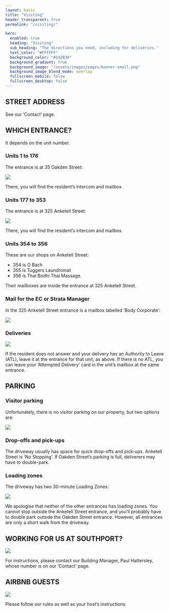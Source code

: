 ```yaml
---
layout: basic
title: "Visiting"
header_transparent: true
permalink: "/visiting/"

hero:
  enabled: true
  heading: "Visiting"
  sub_heading: "The directions you need, including for deliveries."
  text_color: "#FFFFFF"
  background_color: "#1d2830"
  background_gradient: true
  background_image: "/assets/images/pages/banner-small.png"
  background_image_blend_mode: overlay
  fullscreen_mobile: false
  fullscreen_desktop: false
---
```


## STREET ADDRESS

See our ‘Contact’ page.

## WHICH ENTRANCE?

It depends on the unit number.

### Units 1 to 176

The entrance is at 35 Oakden Street:

![](/assets/images/pages/3-visiting-002.jpg)

There, you will find the resident’s intercom and mailbox.

### Units 177 to 353

The entrance is at 325 Anketell Street:

![](/assets/images/pages/3-visiting-003.jpg)

There, you will find the resident’s intercom and mailbox.

### Units 354 to 356

These are our shops on Anketell Street:

- 354 is O Bach
- 355 is Tuggers Laundromat
- 356 is Thai Bodhi Thai Massage.

Their mailboxes are inside the entrance at 325 Anketell Street.

### Mail for the EC or Strata Manager

In the 325 Anketell Street entrance is a mailbox labelled ‘Body Corporate’:

![](/assets/images/pages/3-visiting-004.jpg)

### Deliveries

![](/assets/images/pages/3-visiting-005.jpg)

If the resident does not answer and your delivery has an Authority to Leave (ATL), leave it at the entrance for that unit, as above. If there is no ATL, you can leave your ‘Attempted Delivery’ card in the unit’s mailbox
at the same entrance.

## PARKING

### Visitor parking

Unfortunately, there is no visitor parking on our property, but two options are:

![](/assets/images/pages/3-visiting-006.jpg)

### Drop-offs and pick-ups

The driveway usually has space for quick drop-offs and pick-ups. Anketell Street is ‘No Stopping’. If Oakden Street’s parking is full, deliverers may have to double-park.

### Loading zones

The driveway has two 30-minute Loading Zones:

![](/assets/images/pages/3-visiting-007.jpg)

We apologise that neither of the other entrances has loading zones. You cannot stop outside the Anketell Street entrance, and you’ll probably have to double park outside the Oakden Street entrance. However, all entrances
are only a short walk from the driveway.

## WORKING FOR US AT SOUTHPORT?

![](/assets/images/pages/3-visiting-008.jpg)

For instructions, please contact our Building Manager, Paul Hattersley, whose number is on our ‘Contact’ page.

## AIRBNB GUESTS

![](/assets/images/pages/3-visiting-009.jpg)

Please follow our rules as well as your host’s instructions.
